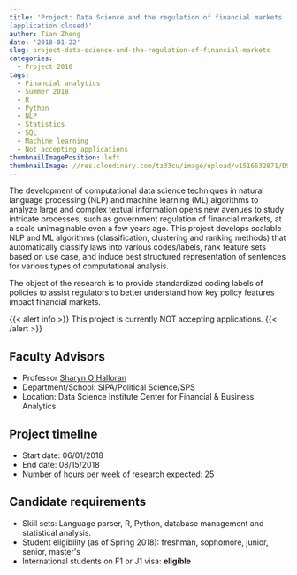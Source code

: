 ```yaml
---
title: 'Project: Data Science and the regulation of financial markets
(application closed)'
author: Tian Zheng
date: '2018-01-22'
slug: project-data-science-and-the-regulation-of-financial-markets
categories:
  - Project 2018
tags:
  - Financial analytics
  - Summer 2018
  - R
  - Python
  - NLP
  - Statistics
  - SQL
  - Machine learning
  - Not accepting applications
thumbnailImagePosition: left
thumbnailImage: //res.cloudinary.com/tz33cu/image/upload/v1516632871/DSI-scholars/fintech_xjrdk0.png
---
```

The development of computational data science
techniques in natural language processing (NLP) and machine
learning (ML) algorithms to analyze large and complex textual
information opens new avenues to study intricate processes,
such as government regulation of financial markets, at a scale
unimaginable even a few years ago. This project develops scalable
NLP and ML algorithms (classification, clustering and
ranking methods) that automatically classify laws into various
codes/labels, rank feature sets based on use case, and induce
best structured representation of sentences for various types of
computational analysis. 

<!--more-->
The object of the research is to provide standardized coding labels of policies to assist regulators to better understand how key policy features impact financial markets. 

{{< alert info >}}
This project is currently NOT accepting applications. 
{{< /alert >}}

## Faculty Advisors
+ Professor [Sharyn O'Halloran](http://fintech.datascience.columbia.edu/)
+ Department/School: SIPA/Political Science/SPS
+ Location: Data Science Institute Center for Financial & Business Analytics

## Project timeline
+ Start date: 06/01/2018
+ End date: 08/15/2018
+ Number of hours per week of research expected: 25

## Candidate requirements
+ Skill sets: Language parser, R, Python, database management and statistical analysis.
+ Student eligibility  (as of Spring 2018): freshman, sophomore, junior, senior, master's
+ International students on F1 or J1 visa: **eligible**